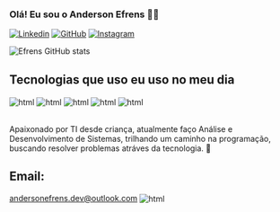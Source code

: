  ### Olá! Eu sou o Anderson Efrens 🖐🏽

 [![Linkedin](https://img.shields.io/badge/LinkedIn-0077B5?style=for-the-badge&logo=linkedin&logoColor=white)](https://www.linkedin.com/in/anderson-efrens/)
  [![GitHub](https://img.shields.io/badge/GitHub-100000?style=for-the-badge&logo=github&logoColor=white)](https://github.com/devefrens)
  [![Instagram](https://img.shields.io/badge/Instagram-E4405F?style=for-the-badge&logo=instagram&logoColor=white)](https://www.instagram.com/anderson_efrens/)

  ![Efrens GitHub stats](https://github-readme-stats.vercel.app/api?username=devefrens&show_icons=true&theme=dracula)

  ## Tecnologias que uso eu uso no meu dia

  <div style="display: inline_block">
    <img align="center" alt="html" src="https://img.shields.io/badge/HTML5-E34F26?style=for-the-badge&logo=html5&logoColor=white"/>
    <img align="center" alt="html" src="https://img.shields.io/badge/CSS3-1572B6?style=for-the-badge&logo=css3&logoColor=white" />
    <img align="center" alt="html" src="https://img.shields.io/badge/JavaScript-323330?style=for-the-badge&logo=javascript&logoColor=F7DF1E" />
    <img align="center" alt="html" src="https://img.shields.io/badge/C-00599C?style=for-the-badge&logo=c&logoColor=white" /> 
    <img align="center" alt="html" src="https://img.shields.io/badge/Java-ED8B00?style=for-the-badge&logo=openjdk&logoColor=white" />      
  </div></br>

  Apaixonado por TI desde criança, atualmente faço Análise e Desenvolvimento de Sistemas, trilhando um caminho na programação, buscando resolver problemas atráves da tecnologia. 🚀

  ## Email: 
  andersonefrens.dev@outlook.com   <img align="center" alt="html" src="https://img.shields.io/badge/Microsoft_Outlook-0078D4?style=for-the-badge&logo=microsoft-outlook&logoColor=white"/>
